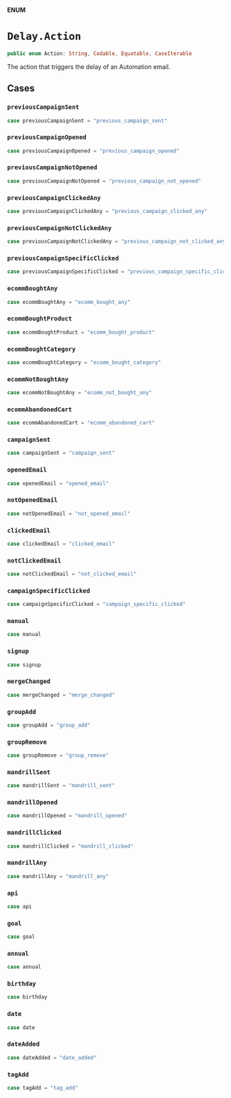 **ENUM**

# `Delay.Action`

```swift
public enum Action: String, Codable, Equatable, CaseIterable
```

The action that triggers the delay of an Automation email.

## Cases
### `previousCampaignSent`

```swift
case previousCampaignSent = "previous_campaign_sent"
```

### `previousCampaignOpened`

```swift
case previousCampaignOpened = "previous_campaign_opened"
```

### `previousCampaignNotOpened`

```swift
case previousCampaignNotOpened = "previous_campaign_not_opened"
```

### `previousCampaignClickedAny`

```swift
case previousCampaignClickedAny = "previous_campaign_clicked_any"
```

### `previousCampaignNotClickedAny`

```swift
case previousCampaignNotClickedAny = "previous_campaign_not_clicked_any"
```

### `previousCampaignSpecificClicked`

```swift
case previousCampaignSpecificClicked = "previous_campaign_specific_clicked"
```

### `ecommBoughtAny`

```swift
case ecommBoughtAny = "ecomm_bought_any"
```

### `ecommBoughtProduct`

```swift
case ecommBoughtProduct = "ecomm_bought_product"
```

### `ecommBoughtCategory`

```swift
case ecommBoughtCategory = "ecomm_bought_category"
```

### `ecommNotBoughtAny`

```swift
case ecommNotBoughtAny = "ecomm_not_bought_any"
```

### `ecommAbandonedCart`

```swift
case ecommAbandonedCart = "ecomm_abandoned_cart"
```

### `campaignSent`

```swift
case campaignSent = "campaign_sent"
```

### `openedEmail`

```swift
case openedEmail = "opened_email"
```

### `notOpenedEmail`

```swift
case notOpenedEmail = "not_opened_email"
```

### `clickedEmail`

```swift
case clickedEmail = "clicked_email"
```

### `notClickedEmail`

```swift
case notClickedEmail = "not_clicked_email"
```

### `campaignSpecificClicked`

```swift
case campaignSpecificClicked = "campaign_specific_clicked"
```

### `manual`

```swift
case manual
```

### `signup`

```swift
case signup
```

### `mergeChanged`

```swift
case mergeChanged = "merge_changed"
```

### `groupAdd`

```swift
case groupAdd = "group_add"
```

### `groupRemove`

```swift
case groupRemove = "group_remove"
```

### `mandrillSent`

```swift
case mandrillSent = "mandrill_sent"
```

### `mandrillOpened`

```swift
case mandrillOpened = "mandrill_opened"
```

### `mandrillClicked`

```swift
case mandrillClicked = "mandrill_clicked"
```

### `mandrillAny`

```swift
case mandrillAny = "mandrill_any"
```

### `api`

```swift
case api
```

### `goal`

```swift
case goal
```

### `annual`

```swift
case annual
```

### `birthday`

```swift
case birthday
```

### `date`

```swift
case date
```

### `dateAdded`

```swift
case dateAdded = "date_added"
```

### `tagAdd`

```swift
case tagAdd = "tag_add"
```

